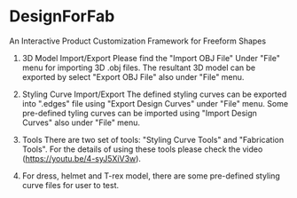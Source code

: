 # DesignForFab
An Interactive Product Customization Framework for Freeform Shapes


1. 3D Model Import/Export
Please find the "Import OBJ File" Under "File" menu for importing 3D .obj files.
The resultant 3D model can be exported by select "Export OBJ File" also under "File" menu. 

2. Styling Curve Import/Export
The defined styling curves can be exported into ".edges" file using "Export Design Curves" under
"File" menu. Some pre-defined tyling curves can be imported using "Import Design Curves" 
also under "File" menu.
 
3. Tools
There are two set of tools: "Styling Curve Tools" and "Fabrication Tools". For the details of using
these tools please check the video (https://youtu.be/4-syJ5XiV3w).

4. For dress, helmet and T-rex model, there are some pre-defined styling curve files for user to test.

